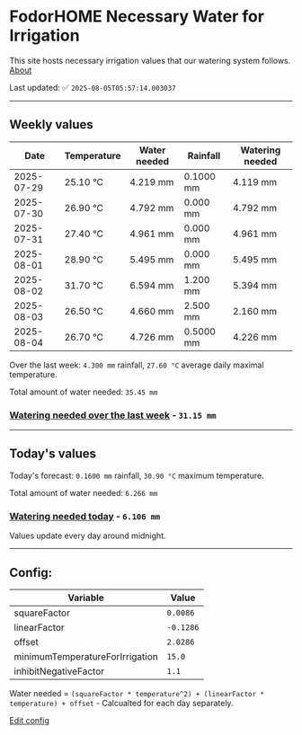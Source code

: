 # FodorHOME Necessary Water for Irrigation

This site hosts necessary irrigation values that our watering system follows. [About](https://github.com/redyau/irrigation)

Last updated: ✅ `2025-08-05T05:57:14.003037`

---

## Weekly values

| Date | Temperature | Water needed | Rainfall | Watering needed |
|-----|-----|-----|-----|-----|
| 2025-07-29 | 25.10 °C | 4.219 mm | 0.1000 mm | 4.119 mm |
| 2025-07-30 | 26.90 °C | 4.792 mm | 0.000 mm | 4.792 mm |
| 2025-07-31 | 27.40 °C | 4.961 mm | 0.000 mm | 4.961 mm |
| 2025-08-01 | 28.90 °C | 5.495 mm | 0.000 mm | 5.495 mm |
| 2025-08-02 | 31.70 °C | 6.594 mm | 1.200 mm | 5.394 mm |
| 2025-08-03 | 26.50 °C | 4.660 mm | 2.500 mm | 2.160 mm |
| 2025-08-04 | 26.70 °C | 4.726 mm | 0.5000 mm | 4.226 mm |


Over the last week: `4.300 mm` rainfall, `27.60 °C` average daily maximal temperature.

Total amount of water needed: `35.45 mm`

### [Watering needed over the last week](lastweek.txt) - `31.15 mm`

---

## Today's values

Today's forecast: `0.1600 mm` rainfall, `30.90 °C` maximum temperature.

Total amount of water needed: `6.266 mm`

### [Watering needed today](today.txt) - `6.106 mm`

Values update every day around midnight.

---

## Config:

| Variable | Value |
|-----|-----|
| squareFactor | `0.0086` |
| linearFactor | `-0.1286` |
| offset | `2.0286` |
| minimumTemperatureForIrrigation | `15.0` |
| inhibitNegativeFactor | `1.1` |

Water needed = `(squareFactor * temperature^2) + (linearFactor * temperature) + offset` - Calcualted for each day separately.

[Edit config](https://github.com/RedyAu/irrigation/edit/main/config.json)

